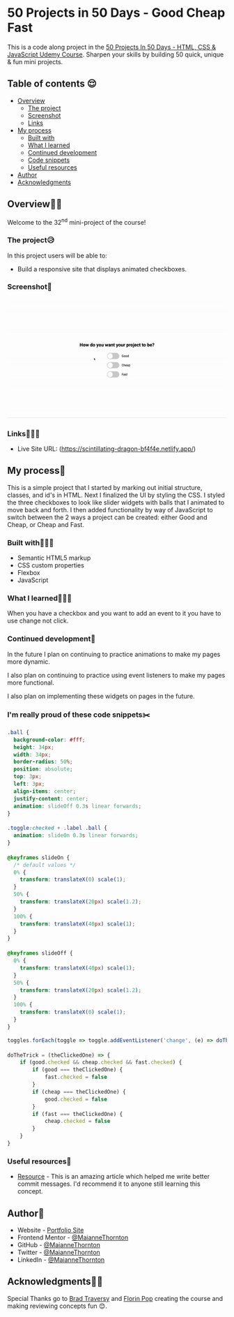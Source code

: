 # 50 Projects in 50 Days - Good Cheap Fast

This is a code along project in the [50 Projects In 50 Days - HTML, CSS & JavaScript Udemy Course](https://www.udemy.com/course/50-projects-50-days/). Sharpen your skills by building 50 quick, unique & fun mini projects.

## Table of contents 😌

- [Overview](#overview)
  - [The project](#the-project)
  - [Screenshot](#screenshot)
  - [Links](#links)
- [My process](#my-process)
  - [Built with](#built-with)
  - [What I learned](#what-i-learned)
  - [Continued development](#continued-development)
  - [Code snippets](#im-really-proud-of-these-code-snippets%EF%B8%8F)
  - [Useful resources](#useful-resources)
- [Author](#author)
- [Acknowledgments](#acknowledgments)

## Overview👋🏾

Welcome to the 32<sup>nd</sup> mini-project of the course!

### The project😥

In this project users will be able to:

- Build a responsive site that displays animated checkboxes.

### Screenshot🌇

![](./screenshot.gif)

### Links👩🏾‍💻

- Live Site URL: (https://scintillating-dragon-bf4f4e.netlify.app/)

## My process💭

This is a simple project that I started by marking out initial structure, classes, and id's in HTML. Next I finalized the UI by styling the CSS. I styled the three checkboxes to look like slider widgets with balls that I animated to move back and forth. I then added functionality by way of JavaScript to switch between the 2 ways a project can be created: either Good and Cheap, or Cheap and Fast.

### Built with👷🏾‍♀️

- Semantic HTML5 markup
- CSS custom properties
- Flexbox
- JavaScript

### What I learned👩🏾‍🏫

When you have a checkbox and you want to add an event to it you have to use change not click.


### Continued development🔮

In the future I plan on continuing to practice animations to make my pages more dynamic.

I also plan on continuing to practice using event listeners to make my pages more functional.

I also plan on implementing these widgets on pages in the future.

### I'm really proud of these code snippets✂️

```css
.ball {
  background-color: #fff;
  height: 34px;
  width: 34px;
  border-radius: 50%;
  position: absolute;
  top: 3px;
  left: 3px;
  align-items: center;
  justify-content: center;
  animation: slideOff 0.3s linear forwards;
}

.toggle:checked + .label .ball {
  animation: slideOn 0.3s linear forwards;
}

@keyframes slideOn {
  /* default values */
  0% {
    transform: translateX(0) scale(1);
  }
  50% {
    transform: translateX(20px) scale(1.2);
  }
  100% {
    transform: translateX(40px) scale(1);
  }
}

@keyframes slideOff {
  0% {
    transform: translateX(40px) scale(1);
  }
  50% {
    transform: translateX(20px) scale(1.2);
  }
  100% {
    transform: translateX(0) scale(1);
  }
}
```

```js
toggles.forEach(toggle => toggle.addEventListener('change', (e) => doTheTrick(e.target)))

doTheTrick = (theClickedOne) => {
    if (good.checked && cheap.checked && fast.checked) {
        if (good === theClickedOne) {
            fast.checked = false
        }
        if (cheap === theClickedOne) {
            good.checked = false
        }
        if (fast === theClickedOne) {
            cheap.checked = false
        }
    }
}
```

### Useful resources📖

- [Resource](https://www.freecodecamp.org/news/how-to-write-better-git-commit-messages/) - This is an amazing article which helped me write better commit messages. I'd recommend it to anyone still learning this concept.

## Author🔎

- Website - [Portfolio Site](https://maiannethornton.netlify.app/)
- Frontend Mentor - [@MaianneThornton](https://www.frontendmentor.io/profile/MaianneThornton)
- GitHub - [@MaianneThornton](GitHub.com/MaianneThornton)
- Twitter - [@MaianneThornton](https://twitter.com/MaianneThornton)
- LinkedIn - [@MaianneThornton](https://www.linkedin.com/in/maiannethornton/)

## Acknowledgments🙏🏾

Special Thanks go to [Brad Traversy](http://www.traversymedia.com/) and [Florin Pop](http://www.florin-pop.com/) creating the course and making reviewing concepts fun 😊.
